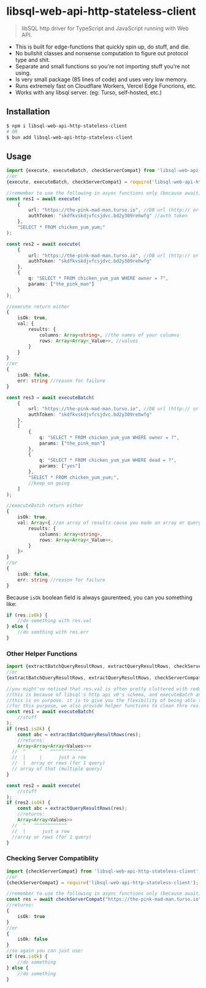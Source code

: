 # libsql-web-api-http-stateless-client

> libSQL http driver for TypeScript and JavaScript running with Web API.

- This is built for edge-functions that quickly spin up, do stuff, and die.
- No bullshit classes and nonsense computation to figure out protocol type and shit.
- Separate and small functions so you're not importing stuff you're not using.
- Is very small package (85 lines of code) and uses very low memory.
- Runs extremely fast on Cloudflare Workers, Vercel Edge Funcrions, etc.
- Works with any libsql server. (eg: Turso, self-hosted, etc.)

## Installation

```bash
$ npm i libsql-web-api-http-stateless-client
# OR
$ bun add libsql-web-api-http-stateless-client
```

## Usage

```ts
import {execute, executeBatch, checkServerCompat} from 'libsql-web-api-http-stateless-client'; //mjs
//or
{execute, executeBatch, checkServerCompat} = require('libsql-web-api-http-stateless-client'); //for cjs

//remember to use the following in async functions only (because await)
const res1 = await execute(
    {
        url: "https://the-pink-mad-man.turso.io", //DB url (http:// or https:// only)
        authToken: "skdfkvskdjvfcsjdvc.bd2y309rehwfg" //auth token
    },
    "SELECT * FROM chicken_yum_yum;"
);

const res2 = await execute(
    {
        url: "https://the-pink-mad-man.turso.io", //DB url (http:// or https:// only)
        authToken: "skdfkvskdjvfcsjdvc.bd2y309rehwfg"
    },
    {
        q: "SELECT * FROM chicken_yum_yum WHERE owner = ?",
        params: ["the_pink_man"]
    }
);

//execute return either
{
    isOk: true,
    val: {
        results: {
            columns: Array<string>, //the names of your columns
            rows: Array<Array<_Value>>, //values
        }
    }
}
//or
{
    isOk: false,
    err: string //reason for failure
}

const res3 = await executeBatch(
    {
        url: "https://the-pink-mad-man.turso.io", //DB url (http:// or https:// only)
        authToken: "skdfkvskdjvfcsjdvc.bd2y309rehwfg"
    },
    [
        {
            q: "SELECT * FROM chicken_yum_yum WHERE owner = ?",
            params: ["the_pink_man"]
        },
        {
            q: "SELECT * FROM chicken_yum_yum WHERE dead = ?",
            params: ["yes"]
        },
        "SELECT * FROM chicken_yum_yum;",
        //keep on going
    ]
);

//executeBatch return either
{
    isOk: true,
    val: Array<{ //an array of results cause you made an array or query
        results: {
            columns: Array<string>,
            rows: Array<Array<_Value>>,
        }
    }>
}
//or
{
    isOk: false,
    err: string //reason for failure
}
```

Because `isOk` boolean field is always gaurenteed, you can you something like:

```ts
if (res.isOk) {
    //do something with res.val
} else {
    //do somthing with res.err
}
```

### Other Helper Functions

```ts
import {extractBatchQueryResultRows, extractQueryResultRows, checkServerCompat} from 'libsql-web-api-http-stateless-client'; //mjs
//or
{extractBatchQueryResultRows, extractQueryResultRows, checkServerCompat} = require('libsql-web-api-http-stateless-client'); //for cjs

//you might've noticed that res.val is often pretty cluttered with redundant stuff.
//this is because of libsql's http api v0's schema, and executeBatch and execute doing exactly as much as fetching the data.
//this is on purpose. it is to give you the flexibility of being able to choose exactly what post-processing is done to your data.
//for this purpose, we also provide helper functions to clean thre res.val's up if you want
const res1 = await executeBatch(
    //stuff
);
if (res1.isOk) {
    const abc = extractBatchQueryResultRows(res);
    //returns:
    Array<Array<Array<Values>>>
  //  ^     ^   ^^^^^^^^^^^^
  //  |     |      just a row
  //  |  array or rows (for 1 query)
  // array of that (multiple query)
}

const res2 = await execute(
    //stuff
);
if (res2.isOk) {
    const abc = extractQueryResultRows(res);
    //returns:
    Array<Array<Values>>
  //  ^   ^^^^^^^^^^^^
  //  |      just a row
  //array or rows (for 1 query)
}
```

### Checking Server Compatiblity

```ts
import {checkServerCompat} from 'libsql-web-api-http-stateless-client'; //mjs
//or
{checkServerCompat} = require('libsql-web-api-http-stateless-client'); //for cjs

//remember to use the following in async functions only (because await)
const res = await checkServerCompat("https://the-pink-mad-man.turso.io");//DB url (http:// or https:// only)
//returns:
{
    isOk: true
}
//or
{
    isOk: false
}
//so again you can just use:
if (res.isOk) {
    //do something
} else {
    //do something
}
```